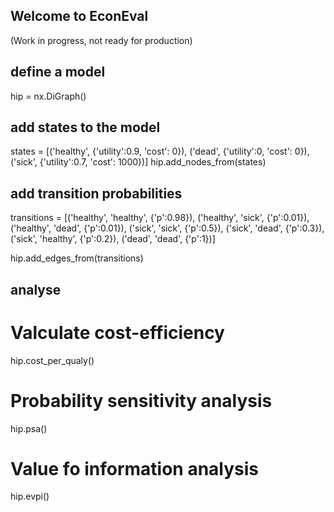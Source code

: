 ## Welcome to EconEval
(Work in progress, not ready for production)

## define a model
hip = nx.DiGraph()

## add states to the model
states = [('healthy', {'utility':0.9, 'cost': 0}),
          ('dead', {'utility':0, 'cost': 0}),
          ('sick', {'utility':0.7, 'cost': 1000})]
hip.add_nodes_from(states)

## add transition probabilities
transitions = [('healthy', 'healthy', {'p':0.98}),
               ('healthy', 'sick', {'p':0.01}),
               ('healthy', 'dead', {'p':0.01}),
               ('sick', 'sick', {'p':0.5}),
               ('sick', 'dead', {'p':0.3}),
               ('sick', 'healthy', {'p':0.2}),
               ('dead', 'dead', {'p':1})]

hip.add_edges_from(transitions)

## analyse

# Valculate cost-efficiency
hip.cost_per_qualy()

# Probability sensitivity analysis
hip.psa()

# Value fo information analysis
hip.evpi()

